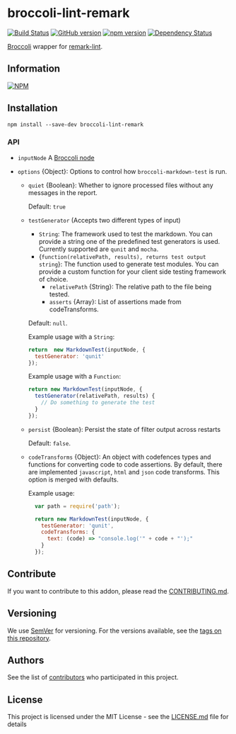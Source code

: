# broccoli-lint-remark

[![Build Status](https://travis-ci.org/BBVAEngineering/broccoli-lint-remark.svg?branch=master)](https://travis-ci.org/BBVAEngineering/broccoli-lint-remark)
[![GitHub version](https://badge.fury.io/gh/BBVAEngineering%2Fbroccoli-lint-remark.svg)](https://badge.fury.io/gh/BBVAEngineering%2Fbroccoli-lint-remark)
[![npm version](https://badge.fury.io/js/broccoli-lint-remark.svg)](https://badge.fury.io/js/broccoli-lint-remark)
[![Dependency Status](https://david-dm.org/BBVAEngineering/broccoli-lint-remark.svg)](https://david-dm.org/BBVAEngineering/broccoli-lint-remark)

[Broccoli](https://github.com/broccolijs/broccoli) wrapper for [remark-lint](https://github.com/remarkjs/remark-lint).

## Information

[![NPM](https://nodei.co/npm/broccoli-lint-remark.png?downloads=true&downloadRank=true)](https://nodei.co/npm/broccoli-lint-remark/)

## Installation

```
npm install --save-dev broccoli-lint-remark
```

### API

- `inputNode` A [Broccoli node](https://github.com/broccolijs/broccoli/blob/master/docs/node-api.md)

- `options` {Object}: Options to control how `broccoli-markdown-test` is run.

  - `quiet` {Boolean}: Whether to ignore processed files without any messages in the report. 

    Default: `true`

  - `testGenerator` (Accepts two different types of input)
    - `String`: The framework used to test the markdown. You can provide a string one of the predefined test generators is used. Currently supported are `qunit` and `mocha`.
    - {`function(relativePath, results), returns test output string`}: The function used to generate test modules. You can provide a custom function for your client side testing framework of choice.
      - `relativePath` {String}: The relative path to the file being tested.
      - `asserts` {Array}: List of assertions made from codeTransforms.

    Default: `null`.

    Example usage with a `String`:

    ```javascript
    return  new MarkdownTest(inputNode, {
      testGenerator: 'qunit'
    });
    ```

    Example usage with a `Function`:

    ```javascript
    return new MarkdownTest(inputNode, {
      testGenerator(relativePath, results) {
        // Do something to generate the test
      }
    });
    ```

  - `persist` {Boolean}: Persist the state of filter output across restarts

    Default: `false`.

  - `codeTransforms` {Object}: An object with codefences types and functions for converting code to code assertions. By default, there are implemented `javascript`, `html` and `json` code transforms. This option is merged with defaults.

    Example usage:

    ```javascript
      var path = require('path');

      return new MarkdownTest(inputNode, {
        testGenerator: 'qunit',
        codeTransforms: {
          text: (code) => "console.log('" + code + "');"
        }
      });
    ```

## Contribute

If you want to contribute to this addon, please read the [CONTRIBUTING.md](CONTRIBUTING.md).

## Versioning

We use [SemVer](http://semver.org/) for versioning. For the versions available, see the [tags on this repository](https://github.com/BBVAEngineering/broccoli-lint-remark/tags).

## Authors

See the list of [contributors](https://github.com/BBVAEngineering/broccoli-lint-remark/graphs/contributors) who participated in this project.

## License

This project is licensed under the MIT License - see the [LICENSE.md](LICENSE.md) file for details
